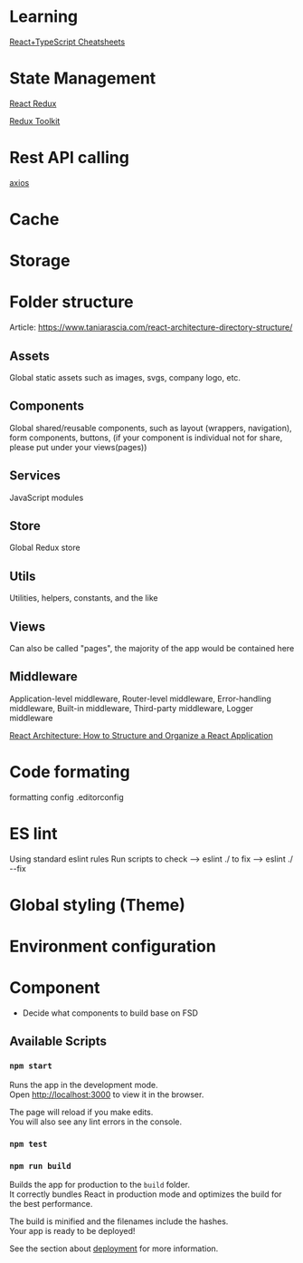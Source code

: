 # Learning

[React+TypeScript Cheatsheets](https://github.com/typescript-cheatsheets/react)

# State Management

[React Redux](https://react-redux.js.org/introduction/getting-started)

[Redux Toolkit](https://redux-toolkit.js.org/)

# Rest API calling

[axios](https://github.com/axios/axios)

# Cache

# Storage

# Folder structure
Article: https://www.taniarascia.com/react-architecture-directory-structure/
## Assets
Global static assets such as images, svgs, company logo, etc.

## Components
Global shared/reusable components, such as layout (wrappers, navigation), form components, buttons, (if your component is individual not for share, please put under your views(pages))

## Services
JavaScript modules
## Store
Global Redux store

## Utils
Utilities, helpers, constants, and the like

## Views
Can also be called "pages", the majority of the app would be contained here

## Middleware
Application-level middleware, Router-level middleware, Error-handling middleware, Built-in middleware, Third-party middleware, Logger middleware

[React Architecture: How to Structure and Organize a React Application](https://www.taniarascia.com/react-architecture-directory-structure/)

# Code formating
formatting config .editorconfig

# ES lint
Using standard eslint rules
Run scripts
to check --> eslint ./
to fix   --> eslint ./ --fix

# Global styling (Theme)

# Environment configuration

# Component

- Decide what components to build base on FSD

## Available Scripts

### `npm start`

Runs the app in the development mode.\
Open [http://localhost:3000](http://localhost:3000) to view it in the browser.

The page will reload if you make edits.\
You will also see any lint errors in the console.

### `npm test`

### `npm run build`

Builds the app for production to the `build` folder.\
It correctly bundles React in production mode and optimizes the build for the best performance.

The build is minified and the filenames include the hashes.\
Your app is ready to be deployed!

See the section about [deployment](https://facebook.github.io/create-react-app/docs/deployment) for more information.
